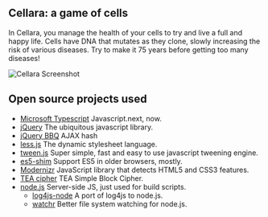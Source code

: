 ## Cellara: a game of cells

In Cellara, you manage the health of your cells to try and live a full and happy
life. Cells have DNA that mutates as they clone, slowly increasing the risk of
various diseases. Try to make it 75 years before getting too many diseases!

![Cellara Screenshot](http://cellara.site44.com/screenshot.png)

## Open source projects used

* [Microsoft Typescript](http://www.typescriptlang.org/) Javascript.next, now.
* [jQuery](http://jquery.com/) The ubiquitous javascript library.
* [jQuery BBQ](http://benalman.com/projects/jquery-bbq-plugin/) AJAX hash
* [less.js](http://lesscss.org/) The dynamic stylesheet language.
* [tween.js](https://github.com/sole/tween.js) Super simple, fast and easy to
  use javascript tweening engine.
* [es5-shim](https://github.com/kriskowal/es5-shim) Support ES5 in older
  browsers, mostly.
* [Modernizr](http://modernizr.com/) JavaScript library that detects HTML5 and
  CSS3 features.
* [TEA cipher](http://www.movable-type.co.uk/scripts/tea-block.html) TEA Simple
  Block Cipher.
* [node.js](http://nodejs.org/) Server-side JS, just used for build scripts.
  * [log4js-node](https://github.com/nomiddlename/log4js-node) A port of log4js
    to node.js.
  * [watchr](https://github.com/bevry/watchr) Better file system watching for
    node.js.
